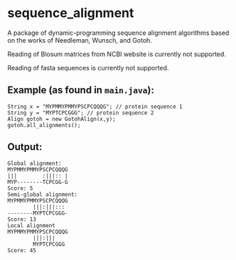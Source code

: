 # sequence_alignment
A package of dynamic-programming sequence alignment algorithms based on the works of Needleman, Wunsch, and Gotoh.

Reading of Blosum matrices from NCBI website is currently not supported.

Reading of fasta sequences is currently not supported.

## Example (as found in `main.java`):
```
String x = "MYPMMYPMMYPSCPCQQQG"; // protein sequence 1
String y = "MYPTCPCGGG"; // protein sequence 2
Align gotoh = new GotohAlign(x,y);
gotoh.all_alignments();
```

## Output:
```
Global alignment:
MYPMMYPMMYPSCPCQQQG
|||        :|||:: |
MYP--------TCPCGG-G
Score: 5
Semi-global alignment:
MYPMMYPMMYPSCPCQQQG
        |||:|||::: 
--------MYPTCPCGGG-
Score: 13
Local alignment
MYPMMYPMMYPSCPCQQQG
        |||:|||
        MYPTCPCGGG        
Score: 45
````
